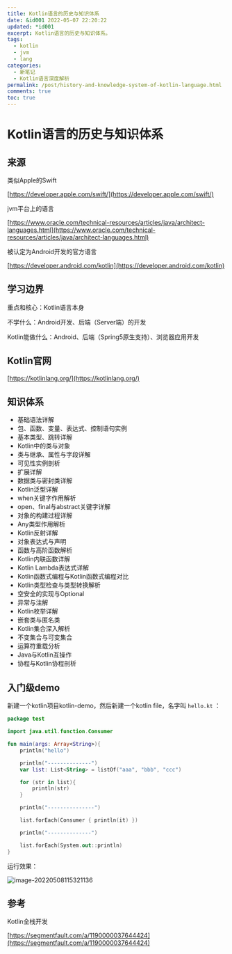 ```yaml
---
title: Kotlin语言的历史与知识体系
date: &id001 2022-05-07 22:20:22
updated: *id001
excerpt: Kotlin语言的历史与知识体系。
tags:
  - kotlin
  - jvm
  - lang
categories:
  - 新笔记
  - Kotlin语言深度解析
permalink: /post/history-and-knowledge-system-of-kotlin-language.html
comments: true
toc: true
---
```

# Kotlin语言的历史与知识体系

## 来源

类似Apple的Swift

[https://developer.apple.com/swift/](https://developer.apple.com/swift/)

jvm平台上的语言

[https://www.oracle.com/technical-resources/articles/java/architect-languages.html](https://www.oracle.com/technical-resources/articles/java/architect-languages.html)

被认定为Android开发的官方语言

[https://developer.android.com/kotlin](https://developer.android.com/kotlin)

## 学习边界

重点和核心：Kotlin语言本身

不学什么：Android开发、后端（Server端）的开发

Kotlin能做什么：Android、后端（Spring5原生支持）、浏览器应用开发

## Kotlin官网

[https://kotlinlang.org/](https://kotlinlang.org/)

## 知识体系

- 基础语法详解
- 包、函数、变量、表达式、控制语句实例
- 基本类型、跳转详解
- Kotlin中的类与对象
- 类与继承、属性与字段详解
- 可见性实例剖析
- 扩展详解
- 数据类与密封类详解
- Kotlin泛型详解
- when关键字作用解析
- open、final与abstract关键字详解
- 对象的构建过程详解
- Any类型作用解析
- Kotlin反射详解
- 对象表达式与声明
- 函数与高阶函数解析
- Kotlin内联函数详解
- Kotlin Lambda表达式详解
- Kotlin函数式编程与Kotlin函数式编程对比
- Kotlin类型检查与类型转换解析
- 空安全的实现与Optional
- 异常与注解
- Kotlin枚举详解
- 嵌套类与匿名类
- Kotlin集合深入解析
- 不变集合与可变集合
- 运算符重载分析
- Java与Kotlin互操作
- 协程与Kotlin协程剖析

## 入门级demo

新建一个kotlin项目kotlin-demo，然后新建一个kotlin file，名字叫 `hello.kt` ：

```kotlin
package test

import java.util.function.Consumer

fun main(args: Array<String>){
    println("hello")

    println("--------------")
    var list: List<String> = listOf("aaa", "bbb", "ccc")

    for (str in list){
        println(str)
    }

    println("---------------")

    list.forEach(Consumer { println(it) })

    println("--------------")

    list.forEach(System.out::println)
}
```

运行效果：

![image-20220508115321136](https://img1.terwer.space/20220508115321.png)

## 参考

Kotlin全栈开发

[https://segmentfault.com/a/1190000037644424](https://segmentfault.com/a/1190000037644424)